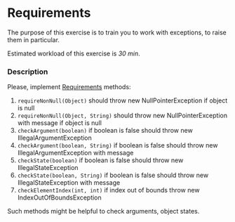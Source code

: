 # Requirements

The purpose of this exercise is to train you to work with exceptions, to raise them in particular.

Estimated workload of this exercise is _30 min_.

### Description
Please, implement [Requirements](src/main/java/com/epam/rd/autotasks/requirements/Requirements.java) methods: 
1. `requireNonNull(Object)` should throw new NullPointerException if object is null
1. `requireNonNull(Object, String)` should throw new NullPointerException with message if object is null
1. `checkArgument(boolean)` if boolean is false should throw new IllegalArgumentException 
1. `checkArgument(boolean, String)` if boolean is false should throw new IllegalArgumentException with message 
1. `checkState(boolean)` if boolean is false should throw new IllegalStateException 
1. `checkState(boolean, String)` if boolean is false should throw new IllegalStateException with message 
1. `checkElementIndex(int, int)` if index out of bounds throw new IndexOutOfBoundsException

Such methods might be helpful to check arguments, object states. 